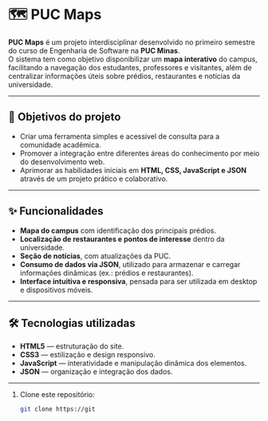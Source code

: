 # 🗺️ PUC Maps

**PUC Maps** é um projeto interdisciplinar desenvolvido no primeiro semestre do curso de Engenharia de Software na **PUC Minas**.  
O sistema tem como objetivo disponibilizar um **mapa interativo** do campus, facilitando a navegação dos estudantes, professores e visitantes, além de centralizar informações úteis sobre prédios, restaurantes e notícias da universidade.

---

## 📌 Objetivos do projeto

- Criar uma ferramenta simples e acessível de consulta para a comunidade acadêmica.  
- Promover a integração entre diferentes áreas do conhecimento por meio do desenvolvimento web.  
- Aprimorar as habilidades iniciais em **HTML, CSS, JavaScript e JSON** através de um projeto prático e colaborativo.

---

## ✨ Funcionalidades

- **Mapa do campus** com identificação dos principais prédios.  
- **Localização de restaurantes e pontos de interesse** dentro da universidade.  
- **Seção de notícias**, com atualizações da PUC.  
- **Consumo de dados via JSON**, utilizado para armazenar e carregar informações dinâmicas (ex.: prédios e restaurantes).  
- **Interface intuitiva e responsiva**, pensada para ser utilizada em desktop e dispositivos móveis.  

---

## 🛠️ Tecnologias utilizadas

- **HTML5** — estruturação do site.  
- **CSS3** — estilização e design responsivo.  
- **JavaScript** — interatividade e manipulação dinâmica dos elementos.  
- **JSON** — organização e integração dos dados.  

---
1. Clone este repositório:
   ```bash
   git clone https://git
